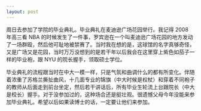 ```yaml
---
layout: post
---
```


周日去参加了学院的毕业典礼。毕业典礼在麦迪逊广场花园举行。我记得 2008 年高三看 NBA 的时候发生了一件事，罗宾逊在一个叫麦迪逊广场花园的地方发动了一场群殴，然后他可耻地被禁赛了。当时我在想的是，这球馆的名字真够奇怪，又是广场又是花园，当时万万没想到的是若干年以后我会在这里穿上紫色如茄子一样的毕业袍，跟 NYU 的院长握手，领取硕士学位。

毕业典礼的流程跟当时在中大一模一样，只是气氛和曲调什么的都有所变化。伴随着浓重了苏格兰撕扯曲风，十几面专业的锦旗（中大时候是权杖）和穿着不同袍子的教师从后面走到前台坐定，然后若干讲话后，所有毕业生轮流上台跟院长（中大是校长）握手。对于没参加过的，这种场合还是挺壮观。很遗憾父母今年没能来参加毕业典礼。希望以后如果读博士的话，一定要让他们来参加。
